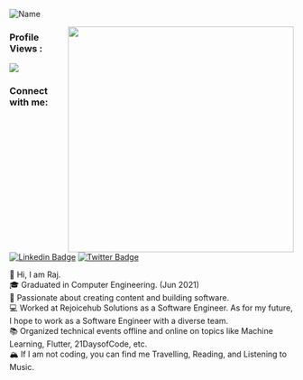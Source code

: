 
![Name](https://i.imgur.com/E90viAt.png)

<img align='right' src='https://i.imgur.com/lvScleq.png' width='400"'>

### Profile Views :<br>
<img src="https://profile-counter.glitch.me/rajpatel1225/count.svg" />

### Connect with me:
[![Linkedin Badge](https://img.shields.io/badge/RajBhensdadiya%20-%230077B5.svg?&style=for-the-badge&logo=linkedin&logoColor=white)](https://www.linkedin.com/in/raj-bhensdadiya)
[![Twitter Badge](https://img.shields.io/badge/0xRajPatel%20-%231DA1F2.svg?&style=for-the-badge&logo=Twitter&logoColor=white)](https://twitter.com/0xrajpatel)

👋 Hi, I am Raj. <br />
🎓 Graduated in Computer Engineering. (Jun 2021) <br />
🌇 Passionate about creating content and building software. <br />
💻 Worked at Rejoicehub Solutions as a Software Engineer. As for my future, I hope to work as a Software Engineer with a diverse team. <br />
📚 Organized technical events offline and online on topics like Machine Learning, Flutter, 21DaysofCode, etc. <br />
🏔 If I am not coding, you can find me Travelling, Reading, and Listening to Music. <br />
